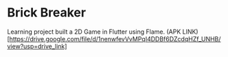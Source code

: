 # Brick Breaker

Learning project built a 2D Game in Flutter using Flame. 
(APK LINK)[https://drive.google.com/file/d/1nenwfevVvMPqI4DDBf6DZcdqHZf_UNHB/view?usp=drive_link]

